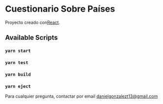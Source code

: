 # Cuestionario Sobre Países

Proyecto creado con[React](https://es.reactjs.org/).

## Available Scripts

### `yarn start`

### `yarn test`

### `yarn build`

### `yarn eject`

Para cualquier pregunta, contactar por email [danielgonzalezt13@gmail.com](mailto:danielgonzalezt13@gmail.com)
